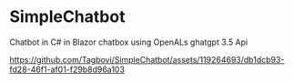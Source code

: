# SimpleChatbot
Chatbot in C# in Blazor
 chatbox using OpenALs ghatgpt 3.5 Api 

https://github.com/Tagbovi/SimpleChatbot/assets/119264693/db1dcb93-fd28-46f1-af01-f29b8d96a103

